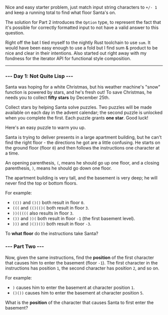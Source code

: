 Nice and easy starter problem, just match input string characters to `+/- 1`
and keep a running total to find what floor Santa's on.

The solution for Part 2 introduces the `Option` type, to represent the fact
that it's possible for correctly formatted input to not have a valid answer to
this question.

Right off the bat I tied myself to the nightly Rust toolchain to use `sum`. It
would have been easy enough to use a fold but I find sum & product to be nice
and clear in their intentions. Also started out right away with my fondness for
the iterator API for functional style composition.

---

### --- Day 1: Not Quite Lisp ---

Santa was hoping for a white Christmas, but his weather machine's "snow"
function is powered by stars, and he's fresh out! To save Christmas, he needs
you to collect **fifty stars** by December 25th.

Collect stars by helping Santa solve puzzles. Two puzzles will be made
available on each day in the advent calendar; the second puzzle is unlocked
when you complete the first. Each puzzle grants **one star**. Good luck!

Here's an easy puzzle to warm you up.

Santa is trying to deliver presents in a large apartment building, but he can't
find the right floor - the directions he got are a little confusing. He starts
on the ground floor (floor `0`) and then follows the instructions one character
at a time.

An opening parenthesis, `(`, means he should go up one floor, and a closing
parenthesis, `)`, means he should go down one floor.

The apartment building is very tall, and the basement is very deep; he will
never find the top or bottom floors.

For example:

- `(())` and `()()` both result in floor `0`.
- `(((` and `(()(()(` both result in floor `3`.
- `))(((((` also results in floor `3`.
- `())` and `))(` both result in floor `-1` (the first basement level).
- `)))` and `)())())` both result in floor `-3`.

To **what floor** do the instructions take Santa?

### --- Part Two ---

Now, given the same instructions, find the **position** of the first character
that causes him to enter the basement (floor `-1`). The first character in the
instructions has position `1`, the second character has position `2`, and so
on.

For example:

- `)` causes him to enter the basement at character position `1`.
- `()())` causes him to enter the basement at character position `5`.

What is the **position** of the character that causes Santa to first enter the
basement?

